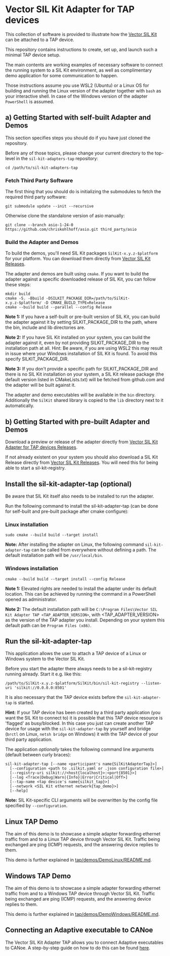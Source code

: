 # Vector SIL Kit Adapter for TAP devices
This collection of software is provided to illustrate how the [Vector SIL Kit](https://github.com/vectorgrp/sil-kit/)
can be attached to a TAP device.

This repository contains instructions to create, set up, and launch such a minimal TAP device setup.

The main contents are working examples of necessary software to connect the running system to a SIL Kit environment,
as well as complimentary demo application for some communication to happen.

Those instructions assume you use WSL2 (Ubuntu) or a Linux OS for building and running the Linux version of the adapter together with ``bash`` as your interactive shell. In case of the Windows version of the adapter ``PowerShell`` is assumed.

## a) Getting Started with self-built Adapter and Demos
This section specifies steps you should do if you have just cloned the repository.

Before any of those topics, please change your current directory to the top-level in the ``sil-kit-adapters-tap``
repository:

    cd /path/to/sil-kit-adapters-tap

### Fetch Third Party Software
The first thing that you should do is initializing the submodules to fetch the required third party software:

    git submodule update --init --recursive

Otherwise clone the standalone version of asio manually:

    git clone --branch asio-1-24-0 https://github.com/chriskohlhoff/asio.git third_party/asio

### Build the Adapter and Demos
To build the demos, you'll need SIL Kit packages ``SilKit-x.y.z-$platform`` for your platform. You can download them directly from [Vector SIL Kit Releases](https://github.com/vectorgrp/sil-kit/releases).

The adapter and demos are built using ``cmake``. If you want to build the adapter against a specific downloaded release of SIL Kit, you can follow these steps:

    mkdir build
    cmake -S. -Bbuild -DSILKIT_PACKAGE_DIR=/path/to/SilKit-x.y.z-$platform/ -D CMAKE_BUILD_TYPE=Release
    cmake --build build --parallel --config Release

**Note 1:** If you have a self-built or pre-built version of SIL Kit, you can build the adapter against it by setting SILKIT_PACKAGE_DIR to the path, where the bin, include and lib directories are.

**Note 2:** If you have SIL Kit installed on your system, you can build the adapter against it, even by not providing SILKIT_PACKAGE_DIR to the installation path at all. Hint: Be aware, if you are using WSL2 this may result in issue where your Windows installation of SIL Kit is found. To avoid this specify SILKIT_PACKAGE_DIR.

**Note 3:** If you don't provide a specific path for SILKIT_PACKAGE_DIR and there is no SIL Kit installation on your system, a SIL Kit release package (the default version listed in CMakeLists.txt) will be fetched from github.com and the adapter will be built against it.

The adapter and demo executables will be available in the ``bin`` directory.
Additionally the ``SilKit`` shared library is copied to the ``lib`` directory next to it automatically.

## b) Getting Started with pre-built Adapter and Demos
Download a preview or release of the adapter directly from [Vector SIL Kit Adapter for TAP devices Releases](https://github.com/vectorgrp/sil-kit-adapters-tap/releases).

If not already existent on your system you should also download a SIL Kit Release directly from [Vector SIL Kit Releases](https://github.com/vectorgrp/sil-kit/releases). You will need this for being able to start a sil-kit-registry.

## Install the sil-kit-adapter-tap (optional)
Be aware that SIL Kit itself also needs to be installed to run the adapter.

Run the following command to install the sil-kit-adapter-tap (can be done for self-built and pre-built package after cmake configure):

### Linux installation

    sudo cmake --build build --target install

**Note:** After installing the adapter on Linux, the following command  ``sil-kit-adapter-tap`` can be called from everywhere without defining a path. The default installation path will be ``/usr/local/bin``.

### Windows installation

    cmake --build build --target install --config Release

**Note 1:** Elevated rights are needed to install the adapter under its default location. This can be achieved by running the command in a PowerShell opened as administrator.

**Note 2:** The default installation path will be ``C:\Program Files\Vector SIL Kit Adapter TAP <TAP_ADAPTER_VERSION>``, with <TAP_ADAPTER_VERSION> as the version of the TAP adapter you install. 
Depending on your system this default path can be ``Program Files (x86)``.

## Run the sil-kit-adapter-tap
This application allows the user to attach a TAP device of a Linux or Windows system to the Vector SIL Kit.

Before you start the adapter there always needs to be a sil-kit-registry running already. Start it e.g. like this:

    /path/to/SilKit-x.y.z-$platform/SilKit/bin/sil-kit-registry --listen-uri 'silkit://0.0.0.0:8501'

It is also necessary that the TAP device exists before the ``sil-kit-adapter-tap`` is started. 

**Hint:** If your TAP device has been created by a third party application (you want the SIL Kit to connect to) it is possible that this TAP device resource is 'flagged' as busy/blocked. In this case you just can create another TAP device for usage with the ``sil-kit-adapter-tap`` by yourself and bridge (``brctl`` on Linux, ``netsh bridge`` on Windows) it with the TAP device of your third party application.

The application *optionally* takes the following command line arguments (default between curly braces):

    sil-kit-adapter-tap [--name <participant's name{SilKitAdapterTap}>]
      [--configuration <path to .silkit.yaml or .json configuration file>]
      [--registry-uri silkit://<host{localhost}>:<port{8501}>]
      [--log <Trace|Debug|Warn|{Info}|Error|Critical|Off>]
      [--tap-name <tap device's name{silkit_tap}>]
      [--network <SIL Kit ethernet network{tap_demo}>]
      [--help]

**Note:** SIL Kit-specific CLI arguments will be overwritten by the config file specified by ``--configuration``.

## Linux TAP Demo
The aim of this demo is to showcase a simple adapter forwarding ethernet traffic from and to a Linux TAP device through
Vector SIL Kit. Traffic being exchanged are ping (ICMP) requests, and the answering device replies to them.

This demo is further explained in [tap/demos/DemoLinux/README.md](tap/demos/DemoLinux/README.md).

## Windows TAP Demo
The aim of this demo is to showcase a simple adapter forwarding ethernet traffic from and to a Windows TAP device through
Vector SIL Kit. Traffic being exchanged are ping (ICMP) requests, and the answering device replies to them.

This demo is further explained in [tap/demos/DemoWindows/README.md](tap/demos/DemoWindows/README.md).

## Connecting an Adaptive executable to CANoe
The Vector SIL Kit Adapter TAP allows you to connect Adaptive executables to CANoe. A step-by-step guide on how to do this can be found [here](adaptive/README.md).
